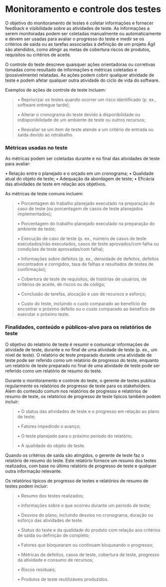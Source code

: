 # Monitoramento e controle dos testes

O objetivo do monitoramento de testes é coletar informações e fornecer feedback e visibilidade sobre as atividades de teste. As informações a serem monitoradas podem ser coletadas manualmente ou automaticamente e devem ser usadas para avaliar o progresso do teste e medir se os critérios de saída ou as tarefas associadas à definição de um projeto Ágil são atendidos, como atingir as metas de cobertura riscos de produtos, requisitos ou critérios de aceite.

O controle do teste descreve quaisquer ações orientadoras ou corretivas tomadas como resultado de informações e métricas coletadas e (possivelmente) relatadas. As ações podem cobrir qualquer atividade de teste e podem afetar qualquer outra atividade do ciclo de vida do software.

Exemplos de ações de controle de teste incluem:

> • Repriorizar os testes quando ocorrer um risco identificado (p. ex., software entregue tarde);
> 
> • Alterar o cronograma do teste devido à disponibilidade ou indisponibilidade de um ambiente de teste ou outros recursos;
> 
> • Reavaliar se um item de teste atende a um critério de entrada ou saída devido ao retrabalho.

### Métricas usadas no teste

As métricas podem ser coletadas durante e no final das atividades de teste para avaliar:

• Relação entre o planejado e o orçado em um cronograma;
• Qualidade atual do objeto de teste;
• Adequação da abordagem de teste;
• Eficácia das atividades de teste em relação aos objetivos.

As métricas de teste comuns incluem:

> • Porcentagem do trabalho planejado executado na preparação do caso de teste (ou porcentagem de casos de teste planejados implementados);
> 
> • Porcentagem do trabalho planejado executado na preparação do ambiente de teste;
> 
> • Execução de caso de teste (p. ex., número de casos de teste executados/não executados, casos de teste aprovados/com falha ou condições de teste aprovadas/com falha);
> 
> • Informações sobre defeitos (p. ex., densidade de defeitos, defeitos encontrados e corrigidos, taxa de falhas e resultados de testes de confirmação);
> 
> • Cobertura de teste de requisitos, de histórias de usuários, de critérios de aceite, de riscos ou de código;
> 
> • Conclusão de tarefas, alocação e uso de recursos e esforço;
> 
> • Custo do teste, incluindo o custo comparado ao benefício de encontrar o próximo defeito ou o custo comparado ao benefício de executar o próximo teste.


### Finalidades, conteúdo e públicos-alvo para os relatórios de teste

O objetivo do relatório de teste é resumir e comunicar informações de atividade de teste, durante e no final de uma atividade de teste (p. ex., um nível de teste). O relatório de teste preparado durante uma atividade de teste pode ser referido como um relatório de progresso do teste, enquanto um relatório de teste preparado no final de uma atividade de teste pode ser referido como um relatório de resumo do teste.

Durante o monitoramento e controle do teste, o gerente de testes publica regularmente os relatórios de progresso de teste para os stakeholders. Além do conteúdo comum nos relatórios de progresso e relatórios de resumo de teste, os relatórios de progresso de teste típicos também podem incluir:

> • O status das atividades de teste e o progresso em relação ao plano de teste;
> 
> • Fatores impedindo o avanço;
> 
> • O teste planejado para o próximo período do relatório;
> 
> • A qualidade do objeto de teste.

Quando os critérios de saída são atingidos, o gerente de teste faz o relatório de resumo do teste. Este relatório fornece um resumo dos testes realizados, com base no último relatório de progresso de teste e qualquer outra informação relevante.

Os relatórios típicos de progresso de testes e relatórios de resumo de testes podem incluir:

> • Resumo dos testes realizados;
> 
> • Informações sobre o que ocorreu durante um período de teste;
> 
> • Desvios do plano, incluindo desvios no cronograma, duração ou esforço das atividades de teste.
> 
> • Status do teste e da qualidade do produto com relação aos critérios de saída ou definição de completo;
> 
> • Fatores que bloquearam ou continuam bloqueando o progresso;
> 
> • Métricas de defeitos, casos de teste, cobertura de teste, progresso da atividade e consumo de recursos;
> 
> • Riscos residuais;
> 
> • Produtos de teste reutilizáveis produzidos.